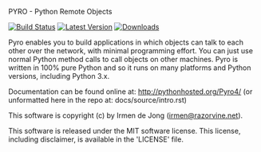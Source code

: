 PYRO - Python Remote Objects

[![Build Status](https://travis-ci.org/irmen/Pyro4.svg?branch=master)](https://travis-ci.org/irmen/Pyro4)
[![Latest Version](https://pypip.in/version/Pyro4/badge.svg)](https://pypi.python.org/pypi/Pyro4/)
[![Downloads](https://pypip.in/download/Pyro4/badge.svg)](https://pypi.python.org/pypi/Pyro4/)


Pyro enables you to build applications in which objects can talk
to each other over the network, with minimal programming effort.
You can just use normal Python method calls to call objects on
other machines. Pyro is written in 100% pure Python and so it
runs on many platforms and Python versions, including Python 3.x.


Documentation can be found online at: http://pythonhosted.org/Pyro4/
(or unformatted here in the repo at: docs/source/intro.rst)


This software is copyright (c) by Irmen de Jong (irmen@razorvine.net).

This software is released under the MIT software license.
This license, including disclaimer, is available in the 'LICENSE' file.
